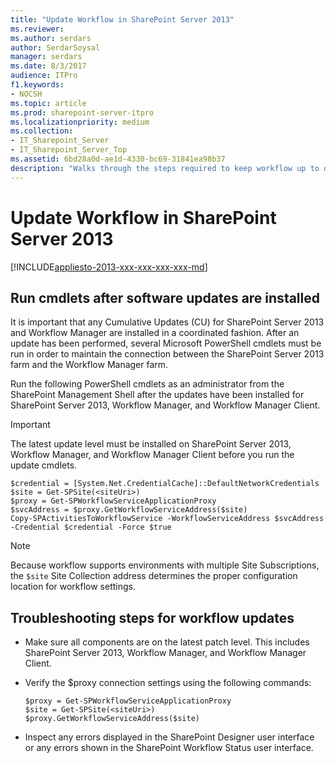 ```yaml
---
title: "Update Workflow in SharePoint Server 2013"
ms.reviewer: 
ms.author: serdars
author: SerdarSoysal
manager: serdars
ms.date: 8/3/2017
audience: ITPro
f1.keywords:
- NOCSH
ms.topic: article
ms.prod: sharepoint-server-itpro
ms.localizationpriority: medium
ms.collection:
- IT_Sharepoint_Server
- IT_Sharepoint_Server_Top
ms.assetid: 6bd28a0d-ae1d-4330-bc69-31841ea98b37
description: "Walks through the steps required to keep workflow up to date in SharePoint Server 2013."
---
```


# Update Workflow in SharePoint Server 2013

[!INCLUDE[appliesto-2013-xxx-xxx-xxx-xxx-md](../includes/appliesto-2013-xxx-xxx-xxx-xxx-md.md)]
  
## Run cmdlets after software updates are installed

It is important that any Cumulative Updates (CU) for SharePoint Server 2013 and Workflow Manager are installed in a coordinated fashion. After an update has been performed, several Microsoft PowerShell cmdlets must be run in order to maintain the connection between the SharePoint Server 2013 farm and the Workflow Manager farm.
  
Run the following PowerShell cmdlets as an administrator from the SharePoint Management Shell after the updates have been installed for SharePoint Server 2013, Workflow Manager, and Workflow Manager Client.
  
> [!IMPORTANT]
> The latest update level must be installed on SharePoint Server 2013, Workflow Manager, and Workflow Manager Client before you run the update cmdlets. 
  
```
$credential = [System.Net.CredentialCache]::DefaultNetworkCredentials
$site = Get-SPSite(<siteUri>)
$proxy = Get-SPWorkflowServiceApplicationProxy
$svcAddress = $proxy.GetWorkflowServiceAddress($site)
Copy-SPActivitiesToWorkflowService -WorkflowServiceAddress $svcAddress -Credential $credential -Force $true

```

> [!NOTE]
> Because workflow supports environments with multiple Site Subscriptions, the  `$site` Site Collection address determines the proper configuration location for workflow settings. 
  
## Troubleshooting steps for workflow updates

- Make sure all components are on the latest patch level. This includes SharePoint Server 2013, Workflow Manager, and Workflow Manager Client.
    
- Verify the $proxy connection settings using the following commands:
    
  ```
  $proxy = Get-SPWorkflowServiceApplicationProxy
  $site = Get-SPSite(<siteUri>)
  $proxy.GetWorkflowServiceAddress($site)
  ```

- Inspect any errors displayed in the SharePoint Designer user interface or any errors shown in the SharePoint Workflow Status user interface.
    

